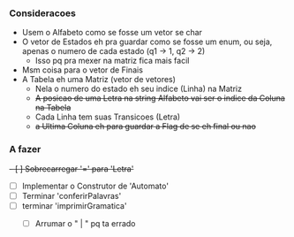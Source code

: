 
### Consideracoes

- Usem o Alfabeto como se fosse um vetor se char
- O vetor de Estados eh pra guardar como se fosse um enum, ou seja, apenas o numero de cada estado (q1 -> 1, q2 -> 2)
    - Isso pq pra mexer na matriz fica mais facil
- Msm coisa para o vetor de Finais
- A Tabela eh uma Matriz (vetor de vetores)
    - Nela o numero do estado eh seu indice (Linha) na Matriz
    - ~~A posicao de uma Letra na string Alfabeto vai ser o indice da Coluna na Tabela~~
    - Cada Linha tem suas Transicoes (Letra)
    - ~~a Ultima Coluna eh para guardar a Flag de se eh final ou nao~~


### A fazer

~~- [ ] Sobrecarregar '=' para 'Letra'~~
- [ ] Implementar o Construtor de 'Automato'
- [ ] Terminar 'conferirPalavras'
- [ ] terminar 'imprimirGramatica'
    -[ ] Arrumar o " | " pq ta errado


